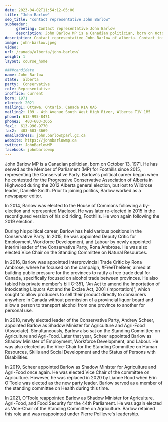```yaml
---
date: 2023-04-02T11:54:12-05:00
title: "John Barlow"
seo_title: "contact representative John Barlow"
subheader:
     greeting: Contact representative John Barlow
     description: John Barlow MP is a Canadian politician, born on October 13, 1971. He has served as the Member of Parliament (MP) for Foothills since 2015, representing the Conservative Party.
description: Contact representative John Barlow of alberta. Contact information for John Barlow includes email address, phone number, and mailing address.
image: john-barlow.jpeg
video:
url: /canada/alberta/john-barlow/
weight: 1
layout: course_home

####candidate
name: John Barlow
state:	alberta
party:	Conservative
role: Representative
inoffice: current
born: 1971
elected: 2021
mailing1: Ottawa, Ontario, Canada K1A 0A6
mailing2: 109 - 4th Avenue South West High River, Alberta T1V 1M5
phone1:	613-995-8471
phone2:  403-603-3665
fax1:  613-996-9770
fax2:  403-603-3669
emailaddress: john.barlow@parl.gc.ca
website: https://johnbarlowmp.ca
twitter: JohnBarlowMP
facebook: johnbarlowmp
---
```


John Barlow MP is a Canadian politician, born on October 13, 1971. He has served as the Member of Parliament (MP) for Foothills since 2015, representing the Conservative Party. Barlow's political career began when he contested for the Progressive Conservative Association of Alberta in Highwood during the 2012 Alberta general election, but lost to Wildrose leader, Danielle Smith. Prior to joining politics, Barlow worked as a newspaper editor.

In 2014, Barlow was elected to the House of Commons following a by-election and represented Macleod. He was later re-elected in 2015 in the reconfigured version of his old riding, Foothills. He won again following the 2019 election.

During his political career, Barlow has held various positions in the Conservative Party. In 2015, he was appointed Deputy Critic for Employment, Workforce Development, and Labour by newly appointed interim leader of the Conservative Party, Rona Ambrose. He was also elected Vice Chair on the Standing Committee on Natural Resources.

In 2016, Barlow was appointed Interprovincial Trade Critic by Rona Ambrose, where he focused on the campaign, #FreeTheBeer, aimed at building public pressure for the provinces to ratify a free trade deal for Canada, specifically focused on alcohol trade between provinces. He also tabled his private member's bill C-351, "An Act to amend the Importation of Intoxicating Liquors Act and the Excise Act, 2001 (importation)", which sought to allow producers to sell their product directly to consumers anywhere in Canada without permission of a provincial liquor board and allow a person to transport alcohol from one province to another for personal use.

In 2018, newly elected leader of the Conservative Party, Andrew Scheer, appointed Barlow as Shadow Minister for Agriculture and Agri-Food (Associate). Simultaneously, Barlow also sat on the Standing Committee on Agriculture and Agri-Food. Later that year, Scheer appointed Barlow as Shadow Minister of Employment, Workforce Development, and Labour. He was also elected as the Vice-Chair for the Standing Committee on Human Resources, Skills and Social Development and the Status of Persons with Disabilities.

In 2019, Scheer appointed Barlow as Shadow Minister for Agriculture and Agri-Food once again. He was elected Vice Chair of the committee on Agriculture. However, he was replaced in 2020 by Lianne Rood when Erin O'Toole was elected as the new party leader. Barlow served as a member of the standing committee on Health during this time.

In 2021, O'Toole reappointed Barlow as Shadow Minister for Agriculture, Agri-Food, and Food Security for the 44th Parliament. He was again elected as Vice-Chair of the Standing Committee on Agriculture. Barlow retained this role and was reappointed under Pierre Poilievre's leadership.
